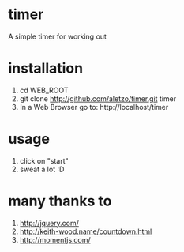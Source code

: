 timer
=====

A simple timer for working out


installation
============

1. cd WEB_ROOT
2. git clone http://github.com/aletzo/timer.git timer
3. In a Web Browser go to: http://localhost/timer


usage
=====

1. click on "start"
2. sweat a lot :D


many thanks to
==============

1. http://jquery.com/
2. http://keith-wood.name/countdown.html
3. http://momentjs.com/



